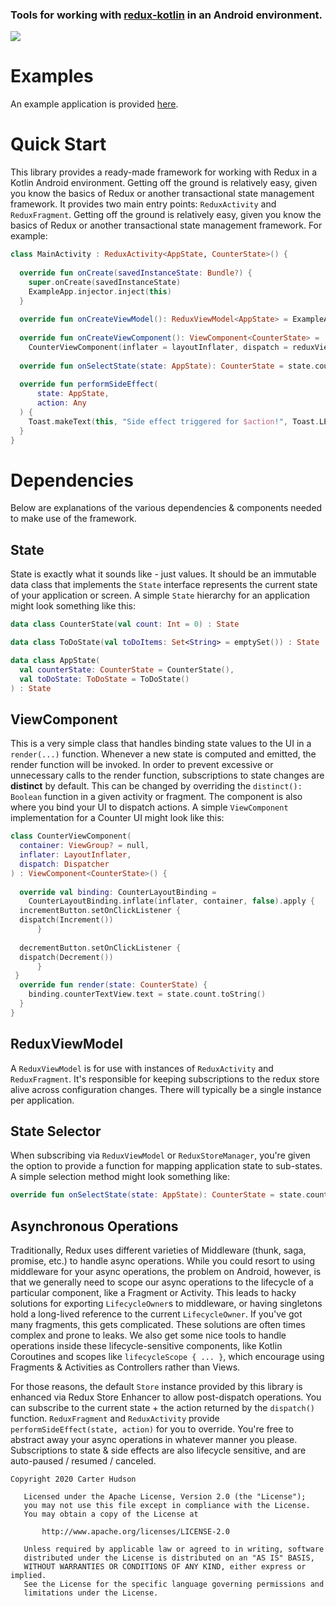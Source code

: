 ### Tools for working with [redux-kotlin](https://github.com/reduxkotlin/redux-kotlin) in an Android environment.
[![](https://jitpack.io/v/carterhudson/redux-kotlin-android.svg)](https://jitpack.io/#carterhudson/redux-kotlin-android)

# Examples
An example application is provided [here](https://github.com/carterhudson/redux-kotlin-android/tree/master/example).

# Quick Start
This library provides a ready-made framework for working with Redux in a Kotlin Android environment. Getting off the ground is relatively easy, given you know the basics of Redux or another transactional state management framework. It provides two main entry points: `ReduxActivity` and `ReduxFragment`.
Getting off the ground is relatively easy, given you know the basics of Redux or another transactional state management framework. For example:
```kotlin
class MainActivity : ReduxActivity<AppState, CounterState>() {  
  
  override fun onCreate(savedInstanceState: Bundle?) {  
    super.onCreate(savedInstanceState)  
    ExampleApp.injector.inject(this)  
  }  
  
  override fun onCreateViewModel(): ReduxViewModel<AppState> = ExampleApp.injector.appViewModel()  
  
  override fun onCreateViewComponent(): ViewComponent<CounterState> =  
    CounterViewComponent(inflater = layoutInflater, dispatch = reduxViewModel.dispatch)  
  
  override fun onSelectState(state: AppState): CounterState = state.counterState  
  
  override fun performSideEffect(  
      state: AppState,  
      action: Any  
  ) {  
    Toast.makeText(this, "Side effect triggered for $action!", Toast.LENGTH_SHORT).show()  
  }  
}
```

# Dependencies
Below are explanations of the various dependencies & components needed to make use of the framework.

## State
State is exactly what it sounds like - just values. It should be an immutable data class that implements the `State` interface represents the current state of your application or screen. A simple `State` hierarchy for an application might look something like this:
```kotlin
data class CounterState(val count: Int = 0) : State

data class ToDoState(val toDoItems: Set<String> = emptySet()) : State

data class AppState(  
  val counterState: CounterState = CounterState(),  
  val toDoState: ToDoState = ToDoState()  
) : State
```
## ViewComponent
This is a very simple class that handles binding state values to the UI in a `render(...)` function. Whenever a new state is computed and emitted, the render function will be invoked. In order to prevent excessive or unnecessary calls to the render function, subscriptions to state changes are **distinct** by default. This can be changed by overriding the `distinct(): Boolean` function in a given activity or fragment. The component is also where you bind your UI to dispatch actions. A simple `ViewComponent` implementation for a Counter UI might look like this:
```kotlin
class CounterViewComponent(  
  container: ViewGroup? = null,  
  inflater: LayoutInflater,  
  dispatch: Dispatcher  
) : ViewComponent<CounterState>() {  
  
  override val binding: CounterLayoutBinding =  
    CounterLayoutBinding.inflate(inflater, container, false).apply {  
  incrementButton.setOnClickListener {  
  dispatch(Increment())  
      }  
  
  decrementButton.setOnClickListener {  
  dispatch(Decrement())  
      }  
 }  
  override fun render(state: CounterState) {  
    binding.counterTextView.text = state.count.toString()  
  }  
}
```
## ReduxViewModel
A `ReduxViewModel` is for use with instances of `ReduxActivity` and `ReduxFragment`. It's responsible for keeping subscriptions to the redux store alive across configuration changes. There will typically be a single instance per application.

## State Selector
When subscribing via `ReduxViewModel` or `ReduxStoreManager`, you're given the option to provide a function for mapping application state to sub-states. A simple selection method might look something like:
```kotlin
override fun onSelectState(state: AppState): CounterState = state.counterState
```
## Asynchronous Operations
Traditionally, Redux uses different varieties of Middleware (thunk, saga, promise, etc.) to handle async operations. While you could resort to using middleware for your async operations, the problem on Android, however, is that we generally need to scope our async operations to the lifecycle of a particular component, like a Fragment or Activity. This leads to hacky solutions for exporting `LifecycleOwner`s to middleware, or having singletons hold a long-lived reference to the current `LifecycleOwner`. If you've got many fragments, this gets complicated. These solutions are often times complex and prone to leaks. We also get some nice tools to handle operations inside these lifecycle-sensitive components, like Kotlin Coroutines and scopes like `lifecycleScope { ... }`, which encourage using Fragments & Activities as Controllers rather than Views. 

For those reasons, the default `Store` instance provided by this library is enhanced via Redux Store Enhancer to allow post-dispatch operations. You can subscribe to the current state + the action returned by the `dispatch()` function. `ReduxFragment` and `ReduxActivity` provide `performSideEffect(state, action)` for you to override. You're free to abstract away your async operations in whatever manner you please. Subscriptions to state & side effects are also lifecycle sensitive, and are auto-paused / resumed / canceled.

```
Copyright 2020 Carter Hudson

   Licensed under the Apache License, Version 2.0 (the "License");
   you may not use this file except in compliance with the License.
   You may obtain a copy of the License at

       http://www.apache.org/licenses/LICENSE-2.0

   Unless required by applicable law or agreed to in writing, software
   distributed under the License is distributed on an "AS IS" BASIS,
   WITHOUT WARRANTIES OR CONDITIONS OF ANY KIND, either express or implied.
   See the License for the specific language governing permissions and
   limitations under the License.
```
